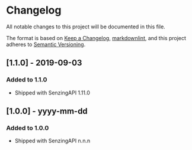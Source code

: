 # Changelog

All notable changes to this project will be documented in this file.

The format is based on [Keep a Changelog](https://keepachangelog.com/en/1.0.0/),
[markdownlint](https://dlaa.me/markdownlint/),
and this project adheres to [Semantic Versioning](https://semver.org/spec/v2.0.0.html).

## [1.1.0] - 2019-09-03

### Added to 1.1.0

- Shipped with SenzingAPI 1.11.0

## [1.0.0] - yyyy-mm-dd

### Added to 1.0.0

- Shipped with SenzingAPI n.n.n
